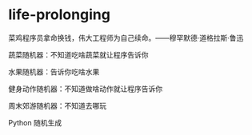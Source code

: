 # life-prolonging

菜鸡程序员拿命换钱，伟大工程师为自己续命。——穆罕默德·道格拉斯·鲁迅

蔬菜随机器：不知道吃啥蔬菜就让程序告诉你

水果随机器：告诉你吃啥水果

健身动作随机器：不知道做啥动作就让程序告诉你

周末郊游随机器：不知道去哪玩

Python 随机生成
